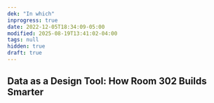 ```yaml
---
dek: "In which"
inprogress: true
date: 2022-12-05T18:34:09-05:00
modified: 2025-08-19T13:41:02-04:00
tags: null
hidden: true
draft: true
---
```

## Data as a Design Tool: How Room 302 Builds Smarter

